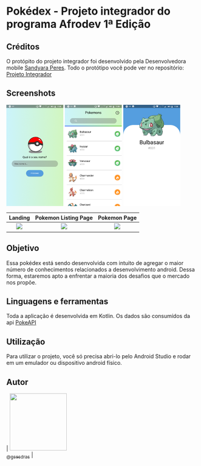 # Pokédex - Projeto integrador do programa Afrodev 1ª Edição

## Créditos
O protópito do projeto integrador foi desenvolvido pela Desenvolvedora mobile [Sandyara Peres].
Todo o protótipo você pode ver no repositório: [Projeto Integrador]

## Screenshots

<img src="screenshots/landing.png" width="150px"/>
<img src="screenshots/pokemon_list.png" width="150px"/>
<img src="screenshots/pokemon_activity.png" width="150px"/>

Landing                                  |  Pokemon Listing Page                         |  Pokemon Page
:---------------------------------------:|:---------------------------------------------:|:---------------------------------------------:
![](https://...screenshots/landing.png)  |  ![](https://...screenshots/pokemon_list.png) |  ![](https://...screenshots/pokemon_activity.png)

## Objetivo
Essa pokédex está sendo desenvolvida com intuito de agregar o maior número de conhecimentos relacionados a desenvolvimento android. 
Dessa forma, estaremos apto a enfrentar a maioria dos desafios que o mercado nos propõe.

## Linguagens e ferramentas
Toda a aplicação é desenvolvida em Kotlin. Os dados são consumídos da api [PokeAPI]

## Utilização
Para utilizar o projeto, você só precisa abri-lo pelo Android Studio e rodar em um emulador ou dispositivo android físico.

## Autor

| [<img width="150px" height="150px" src="https://avatars0.githubusercontent.com/u/43199901?s=460&v=4"><br><sub>@gsesdras</sub>](https://github.com/gsesdras) |







[Sandyara Peres]: https://www.linkedin.com/in/sandyaraperes/
[Projeto Integrador]: https://github.com/SandyaraPeres/afrodev-android/
[PokeAPI]: https://pokeapi.co/
